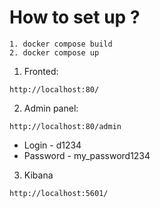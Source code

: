 # How to set up ?
```
1. docker compose build
2. docker compose up
```

1. Fronted:
```
http://localhost:80/
```

2. Admin panel:
```
http://localhost:80/admin
```
- Login - d1234
- Password - my_password1234

3. Kibana
```
http://localhost:5601/
```
